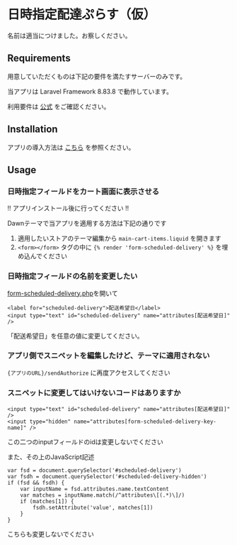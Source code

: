# 日時指定配達ぷらす（仮）

名前は適当につけました。お察しください。

## Requirements

用意していただくものは下記の要件を満たすサーバーのみです。

当アプリは Laravel Framework 8.83.8 で動作しています。

利用要件は [公式](https://readouble.com/laravel/8.x/ja/deployment.html?header=%25E3%2582%25B5%25E3%2583%25BC%25E3%2583%2590%25E8%25A6%2581%25E4%25BB%25B6) をご確認ください。

## Installation

アプリの導入方法は [こちら](./documentation/Installation.md) を参照ください。

## Usage

### 日時指定フィールドをカート画面に表示させる 

!! アプリインストール後に行ってください !!

Dawnテーマで当アプリを適用する方法は下記の通りです

1. 適用したいストアのテーマ編集から `main-cart-items.liquid` を開きます
2. `<form></form>` タグの中に `{% render 'form-scheduled-delivery' %}` を埋め込んでください

### 日時指定フィールドの名前を変更したい

[form-scheduled-delivery.php](./data/resources/views/snippets/form-scheduled-delivery.blade.php)を開いて
```
<label for="scheduled-delivery">配送希望日</label>
<input type="text" id="scheduled-delivery" name="attributes[配送希望日]" />
```

「配送希望日」を任意の値に変更してください。

### アプリ側でスニペットを編集したけど、テーマに適用されない

`{アプリのURL}/sendAuthorize` に再度アクセスしてください

### スニペットに変更してはいけないコードはありますか

```
<input type="text" id="scheduled-delivery" name="attributes[配送希望日]" />
<input type="hidden" name="attributes[form-scheduled-delivery-key-name]" />
```

この二つのinputフィールドのidは変更しないでください

また、その上のJavaScript記述
```
var fsd = document.querySelector('#scheduled-delivery')
var fsdh = document.querySelector('#scheduled-delivery-hidden')
if (fsd && fsdh) {
    var inputName = fsd.attributes.name.textContent
    var matches = inputName.match(/^attributes\[(.*)\]/)
    if (matches[1]) {
        fsdh.setAttribute('value', matches[1])
    }
}
```
こちらも変更しないでください